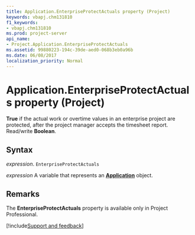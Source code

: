 ```yaml
---
title: Application.EnterpriseProtectActuals property (Project)
keywords: vbapj.chm131810
f1_keywords:
- vbapj.chm131810
ms.prod: project-server
api_name:
- Project.Application.EnterpriseProtectActuals
ms.assetid: 99880223-194c-39de-aed0-068b3eb0a96b
ms.date: 06/08/2017
localization_priority: Normal
---
```



# Application.EnterpriseProtectActuals property (Project)

 **True** if the actual work or overtime values in an enterprise project are protected, after the project manager accepts the timesheet report. Read/write **Boolean**.


## Syntax

_expression_. `EnterpriseProtectActuals`

_expression_ A variable that represents an **[Application](Project.Application.md)** object.


## Remarks

The  **EnterpriseProtectActuals** property is available only in Project Professional.

[!include[Support and feedback](~/includes/feedback-boilerplate.md)]